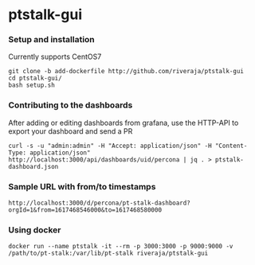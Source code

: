 # ptstalk-gui

### Setup and installation

Currently supports CentOS7

```
git clone -b add-dockerfile http://github.com/riveraja/ptstalk-gui
cd ptstalk-gui/
bash setup.sh
```

### Contributing to the dashboards

After adding or editing dashboards from grafana, use the HTTP-API to export your dashboard and send a PR

```
curl -s -u "admin:admin" -H "Accept: application/json" -H "Content-Type: application/json"  http://localhost:3000/api/dashboards/uid/percona | jq . > ptstalk-dashboard.json
```



### Sample URL with from/to timestamps
```
http://localhost:3000/d/percona/pt-stalk-dashboard?orgId=1&from=1617468546000&to=1617468580000
```


### Using docker
```
docker run --name ptstalk -it --rm -p 3000:3000 -p 9000:9000 -v  /path/to/pt-stalk:/var/lib/pt-stalk riveraja/ptstalk-gui
```

